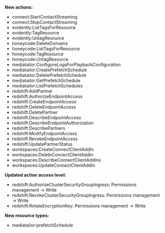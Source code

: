 **New actions:**

- connect:StartContactStreaming
- connect:StopContactStreaming
- evidently:ListTagsForResource
- evidently:TagResource
- evidently:UntagResource
- honeycode:DeleteDomains
- honeycode:ListTagsForResource
- honeycode:TagResource
- honeycode:UntagResource
- mediatailor:ConfigureLogsForPlaybackConfiguration
- mediatailor:CreatePrefetchSchedule
- mediatailor:DeletePrefetchSchedule
- mediatailor:GetPrefetchSchedule
- mediatailor:ListPrefetchSchedules
- redshift:AddPartner
- redshift:AuthorizeEndpointAccess
- redshift:CreateEndpointAccess
- redshift:DeleteEndpointAccess
- redshift:DeletePartner
- redshift:DescribeEndpointAccess
- redshift:DescribeEndpointAuthorization
- redshift:DescribePartners
- redshift:ModifyEndpointAccess
- redshift:RevokeEndpointAccess
- redshift:UpdatePartnerStatus
- workspaces:CreateConnectClientAddIn
- workspaces:DeleteConnectClientAddIn
- workspaces:DescribeConnectClientAddIns
- workspaces:UpdateConnectClientAddIn

**Updated action access level:**

- redshift:AuthorizeClusterSecurityGroupIngress: Permissions management -> Write
- redshift:RevokeClusterSecurityGroupIngress: Permissions management -> Write
- redshift:RotateEncryptionKey: Permissions management -> Write

**New resource types:**

- mediatailor:prefetchSchedule
